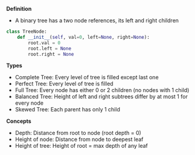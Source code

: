 **Definition**
- A binary tree has a two node references, its left and right children

```Python
class TreeNode:
	def __init__(self, val=0, left=None, right=None):
		root.val = 0
		root.left = None
		root.right = None
```

**Types**
- Complete Tree: Every level of tree is filled except last one
- Perfect Tree: Every level of tree is filled
- Full Tree: Every node has either 0 or 2 children (no nodes with 1 child)
- Balanced Tree: Height of left and right subtrees differ by at most 1 for every node
- Skewed Tree: Each parent has only 1 child

**Concepts**
- Depth: Distance from root to node (root depth = 0)
- Height of node: Distance from node to deepest leaf
- Height of tree: Height of root = max depth of any leaf



